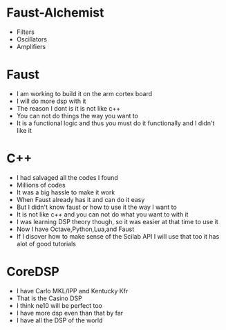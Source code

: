 # Faust-Alchemist
* Filters
* Oscillators
* Amplifiers

# Faust 
* I am working to build it on the arm cortex board
* I will do more dsp with it 
* The reason I dont is it is not like c++
* You can not do things the way you want to
* It is a functional logic and thus you must do it functionally and I didn't like it

# C++
* I had salvaged all the codes I found
* Millions of codes 
* It was a big hassle to make it work
* When Faust already has it and can do it easy
* But I didn't know faust or how to use it the way I want to
* It is not like c++ and you can not do what you want to with it
* I was learning DSP theory though, so it was easier at that time to use it
* Now I have Octave,Python,Lua,and Faust
* If I disover how to make sense of the Scilab API I will use that too it has alot of good tutorials


# CoreDSP
* I have Carlo MKL/IPP and Kentucky Kfr
* That is the Casino DSP
* I think ne10 will be perfect too
* I have more dsp even than that by far
* I have all the DSP of the world 

